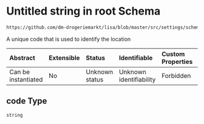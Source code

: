 # Untitled string in root Schema

```txt
https://github.com/dm-drogeriemarkt/lisa/blob/master/src/settings/schema.json#/properties/locations/items/properties/code
```

A unique code that is used to identify the location

| Abstract            | Extensible | Status         | Identifiable            | Custom Properties | Additional Properties | Access Restrictions | Defined In                                                                               |
| :------------------ | :--------- | :------------- | :---------------------- | :---------------- | :-------------------- | :------------------ | :--------------------------------------------------------------------------------------- |
| Can be instantiated | No         | Unknown status | Unknown identifiability | Forbidden         | Allowed               | none                | [settings.schema.json\*](../../src/settings/settings.schema.json "open original schema") |

## code Type

`string`
